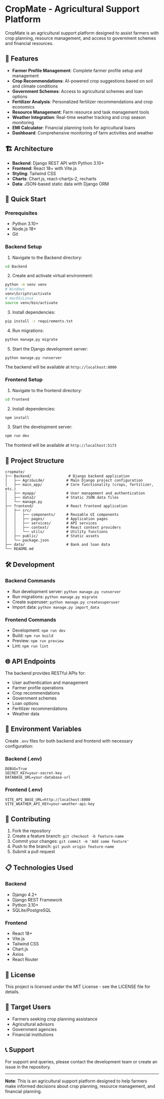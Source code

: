 # CropMate - Agricultural Support Platform

CropMate is an agricultural support platform designed to assist farmers with crop planning, resource management, and access to government schemes and financial resources.

## 🌾 Features

- **Farmer Profile Management**: Complete farmer profile setup and management
- **Crop Recommendations**: AI-powered crop suggestions based on soil and climate conditions
- **Government Schemes**: Access to agricultural schemes and loan options
- **Fertilizer Analysis**: Personalized fertilizer recommendations and crop economics
- **Resource Management**: Farm resource and task management tools
- **Weather Integration**: Real-time weather tracking and crop season monitoring
- **EMI Calculator**: Financial planning tools for agricultural loans
- **Dashboard**: Comprehensive monitoring of farm activities and weather

## 🏗️ Architecture

- **Backend**: Django REST API with Python 3.10+
- **Frontend**: React 18+ with Vite.js
- **Styling**: Tailwind CSS
- **Charts**: Chart.js, react-chartjs-2, recharts
- **Data**: JSON-based static data with Django ORM

## 🚀 Quick Start

### Prerequisites

- Python 3.10+
- Node.js 18+
- Git

### Backend Setup

1. Navigate to the Backend directory:
```bash
cd Backend
```

2. Create and activate virtual environment:
```bash
python -m venv venv
# Windows
venv\Scripts\activate
# macOS/Linux
source venv/bin/activate
```

3. Install dependencies:
```bash
pip install -r requirements.txt
```

4. Run migrations:
```bash
python manage.py migrate
```

5. Start the Django development server:
```bash
python manage.py runserver
```

The backend will be available at `http://localhost:8000`

### Frontend Setup

1. Navigate to the frontend directory:
```bash
cd frontend
```

2. Install dependencies:
```bash
npm install
```

3. Start the development server:
```bash
npm run dev
```

The frontend will be available at `http://localhost:5173`

## 📁 Project Structure

```
cropmate/
├── Backend/                 # Django backend application
│   ├── AgriGuide/          # Main Django project configuration
│   ├── main_app/           # Core functionality (crops, fertilizer, etc.)
│   ├── myapp/              # User management and authentication
│   ├── data2/              # Static JSON data files
│   └── manage.py
├── frontend/               # React frontend application
│   ├── src/
│   │   ├── components/     # Reusable UI components
│   │   ├── pages/          # Application pages
│   │   ├── services/       # API services
│   │   ├── context/        # React context providers
│   │   └── utils/          # Utility functions
│   ├── public/             # Static assets
│   └── package.json
├── data/                   # Bank and loan data
└── README.md
```

## 🛠️ Development

### Backend Commands

- Run development server: `python manage.py runserver`
- Run migrations: `python manage.py migrate`
- Create superuser: `python manage.py createsuperuser`
- Import data: `python manage.py import_data`

### Frontend Commands

- Development: `npm run dev`
- Build: `npm run build`
- Preview: `npm run preview`
- Lint: `npm run lint`

## 🌐 API Endpoints

The backend provides RESTful APIs for:
- User authentication and management
- Farmer profile operations
- Crop recommendations
- Government schemes
- Loan options
- Fertilizer recommendations
- Weather data

## 🔧 Environment Variables

Create `.env` files for both backend and frontend with necessary configuration:

### Backend (.env)
```
DEBUG=True
SECRET_KEY=your-secret-key
DATABASE_URL=your-database-url
```

### Frontend (.env)
```
VITE_API_BASE_URL=http://localhost:8000
VITE_WEATHER_API_KEY=your-weather-api-key
```

## 🤝 Contributing

1. Fork the repository
2. Create a feature branch: `git checkout -b feature-name`
3. Commit your changes: `git commit -m 'Add some feature'`
4. Push to the branch: `git push origin feature-name`
5. Submit a pull request

## 📋 Technologies Used

### Backend
- Django 4.2+
- Django REST Framework
- Python 3.10+
- SQLite/PostgreSQL

### Frontend
- React 18+
- Vite.js
- Tailwind CSS
- Chart.js
- Axios
- React Router

## 📄 License

This project is licensed under the MIT License - see the LICENSE file for details.

## 🎯 Target Users

- Farmers seeking crop planning assistance
- Agricultural advisors
- Government agencies
- Financial institutions

## 📞 Support

For support and queries, please contact the development team or create an issue in the repository.

---

**Note**: This is an agricultural support platform designed to help farmers make informed decisions about crop planning, resource management, and financial planning.